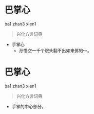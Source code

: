 # 巴掌心
ba1 zhan3 xien1
> 兴化方言词典
- 手掌心
  - 孙悟空一千个跟头翻不出如来佛的～。

# 巴掌心
ba1 zhan3 xien1
> 兴化方言词典
- 手掌的中心部分。
